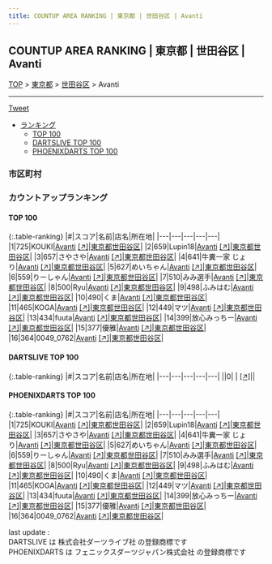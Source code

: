 ```yaml
---
title: COUNTUP AREA RANKING | 東京都 | 世田谷区 | Avanti
---
```

## COUNTUP AREA RANKING | 東京都 | 世田谷区 | Avanti

[TOP](/darts/rank/) > [東京都](/darts/rank/東京都/) > [世田谷区](/darts/rank/東京都/世田谷区/) > Avanti

___

<a href="https://twitter.com/share?ref_src=twsrc%5Etfw" data-text="COUNTUP AREA RANKING | 東京都世田谷区Avanti" class="twitter-share-button" data-hashtags="DARTSLIVE,PHOENIXDARTS,darts,ダーツ" data-show-count="false">Tweet</a>

* [ランキング](#カウントアップランキング)
    * [TOP 100](#top-100)
    * [DARTSLIVE TOP 100](#dartslive-top-100)
    * [PHOENIXDARTS TOP 100](#phoenixdarts-top-100)

### 市区町村

<ul>

</ul>

### カウントアップランキング

#### TOP 100



{:.table-ranking}
|#|スコア|名前|店名|所在地|
|---|---|---|---|---|
|1|725|<span class="rank-name-pd">KOUKI</span>|<a href="/darts/rank/shops/76744.html">Avanti</a> <a href="https://vs.phoenixdarts.com/jp/shop/shopDetailInfo/s_76744?s_seq=76744">[↗]</a>|<a href="/darts/rank/東京都/世田谷区">東京都世田谷区</a>|
|2|659|<span class="rank-name-pd">Lupin18</span>|<a href="/darts/rank/shops/76744.html">Avanti</a> <a href="https://vs.phoenixdarts.com/jp/shop/shopDetailInfo/s_76744?s_seq=76744">[↗]</a>|<a href="/darts/rank/東京都/世田谷区">東京都世田谷区</a>|
|3|657|<span class="rank-name-pd">さやさや</span>|<a href="/darts/rank/shops/76744.html">Avanti</a> <a href="https://vs.phoenixdarts.com/jp/shop/shopDetailInfo/s_76744?s_seq=76744">[↗]</a>|<a href="/darts/rank/東京都/世田谷区">東京都世田谷区</a>|
|4|641|<span class="rank-name-pd">牛糞一家 じょり</span>|<a href="/darts/rank/shops/76744.html">Avanti</a> <a href="https://vs.phoenixdarts.com/jp/shop/shopDetailInfo/s_76744?s_seq=76744">[↗]</a>|<a href="/darts/rank/東京都/世田谷区">東京都世田谷区</a>|
|5|627|<span class="rank-name-pd">めいちゃん</span>|<a href="/darts/rank/shops/76744.html">Avanti</a> <a href="https://vs.phoenixdarts.com/jp/shop/shopDetailInfo/s_76744?s_seq=76744">[↗]</a>|<a href="/darts/rank/東京都/世田谷区">東京都世田谷区</a>|
|6|559|<span class="rank-name-pd">りーしゃん</span>|<a href="/darts/rank/shops/76744.html">Avanti</a> <a href="https://vs.phoenixdarts.com/jp/shop/shopDetailInfo/s_76744?s_seq=76744">[↗]</a>|<a href="/darts/rank/東京都/世田谷区">東京都世田谷区</a>|
|7|510|<span class="rank-name-pd">みみ選手</span>|<a href="/darts/rank/shops/76744.html">Avanti</a> <a href="https://vs.phoenixdarts.com/jp/shop/shopDetailInfo/s_76744?s_seq=76744">[↗]</a>|<a href="/darts/rank/東京都/世田谷区">東京都世田谷区</a>|
|8|500|<span class="rank-name-pd">Ryu</span>|<a href="/darts/rank/shops/76744.html">Avanti</a> <a href="https://vs.phoenixdarts.com/jp/shop/shopDetailInfo/s_76744?s_seq=76744">[↗]</a>|<a href="/darts/rank/東京都/世田谷区">東京都世田谷区</a>|
|9|498|<span class="rank-name-pd">ふみはむ</span>|<a href="/darts/rank/shops/76744.html">Avanti</a> <a href="https://vs.phoenixdarts.com/jp/shop/shopDetailInfo/s_76744?s_seq=76744">[↗]</a>|<a href="/darts/rank/東京都/世田谷区">東京都世田谷区</a>|
|10|490|<span class="rank-name-pd">くま</span>|<a href="/darts/rank/shops/76744.html">Avanti</a> <a href="https://vs.phoenixdarts.com/jp/shop/shopDetailInfo/s_76744?s_seq=76744">[↗]</a>|<a href="/darts/rank/東京都/世田谷区">東京都世田谷区</a>|
|11|465|<span class="rank-name-pd">KOGA</span>|<a href="/darts/rank/shops/76744.html">Avanti</a> <a href="https://vs.phoenixdarts.com/jp/shop/shopDetailInfo/s_76744?s_seq=76744">[↗]</a>|<a href="/darts/rank/東京都/世田谷区">東京都世田谷区</a>|
|12|449|<span class="rank-name-pd">マツ</span>|<a href="/darts/rank/shops/76744.html">Avanti</a> <a href="https://vs.phoenixdarts.com/jp/shop/shopDetailInfo/s_76744?s_seq=76744">[↗]</a>|<a href="/darts/rank/東京都/世田谷区">東京都世田谷区</a>|
|13|434|<span class="rank-name-pd">fuuta</span>|<a href="/darts/rank/shops/76744.html">Avanti</a> <a href="https://vs.phoenixdarts.com/jp/shop/shopDetailInfo/s_76744?s_seq=76744">[↗]</a>|<a href="/darts/rank/東京都/世田谷区">東京都世田谷区</a>|
|14|399|<span class="rank-name-pd">放心みっちー</span>|<a href="/darts/rank/shops/76744.html">Avanti</a> <a href="https://vs.phoenixdarts.com/jp/shop/shopDetailInfo/s_76744?s_seq=76744">[↗]</a>|<a href="/darts/rank/東京都/世田谷区">東京都世田谷区</a>|
|15|377|<span class="rank-name-pd">優雅</span>|<a href="/darts/rank/shops/76744.html">Avanti</a> <a href="https://vs.phoenixdarts.com/jp/shop/shopDetailInfo/s_76744?s_seq=76744">[↗]</a>|<a href="/darts/rank/東京都/世田谷区">東京都世田谷区</a>|
|16|364|<span class="rank-name-pd">0049_0762</span>|<a href="/darts/rank/shops/76744.html">Avanti</a> <a href="https://vs.phoenixdarts.com/jp/shop/shopDetailInfo/s_76744?s_seq=76744">[↗]</a>|<a href="/darts/rank/東京都/世田谷区">東京都世田谷区</a>|


#### DARTSLIVE TOP 100



{:.table-ranking}
|#|スコア|名前|店名|所在地|
|---|---|---|---|---|
||0|<span class="rank-name-dl"> </span>|<a href="/darts/rank/shops/.html"></a> <a href="">[↗]</a>|<a href="/darts/rank//"></a>|


#### PHOENIXDARTS TOP 100



{:.table-ranking}
|#|スコア|名前|店名|所在地|
|---|---|---|---|---|
|1|725|<span class="rank-name-pd">KOUKI</span>|<a href="/darts/rank/shops/76744.html">Avanti</a> <a href="https://vs.phoenixdarts.com/jp/shop/shopDetailInfo/s_76744?s_seq=76744">[↗]</a>|<a href="/darts/rank/東京都/世田谷区">東京都世田谷区</a>|
|2|659|<span class="rank-name-pd">Lupin18</span>|<a href="/darts/rank/shops/76744.html">Avanti</a> <a href="https://vs.phoenixdarts.com/jp/shop/shopDetailInfo/s_76744?s_seq=76744">[↗]</a>|<a href="/darts/rank/東京都/世田谷区">東京都世田谷区</a>|
|3|657|<span class="rank-name-pd">さやさや</span>|<a href="/darts/rank/shops/76744.html">Avanti</a> <a href="https://vs.phoenixdarts.com/jp/shop/shopDetailInfo/s_76744?s_seq=76744">[↗]</a>|<a href="/darts/rank/東京都/世田谷区">東京都世田谷区</a>|
|4|641|<span class="rank-name-pd">牛糞一家 じょり</span>|<a href="/darts/rank/shops/76744.html">Avanti</a> <a href="https://vs.phoenixdarts.com/jp/shop/shopDetailInfo/s_76744?s_seq=76744">[↗]</a>|<a href="/darts/rank/東京都/世田谷区">東京都世田谷区</a>|
|5|627|<span class="rank-name-pd">めいちゃん</span>|<a href="/darts/rank/shops/76744.html">Avanti</a> <a href="https://vs.phoenixdarts.com/jp/shop/shopDetailInfo/s_76744?s_seq=76744">[↗]</a>|<a href="/darts/rank/東京都/世田谷区">東京都世田谷区</a>|
|6|559|<span class="rank-name-pd">りーしゃん</span>|<a href="/darts/rank/shops/76744.html">Avanti</a> <a href="https://vs.phoenixdarts.com/jp/shop/shopDetailInfo/s_76744?s_seq=76744">[↗]</a>|<a href="/darts/rank/東京都/世田谷区">東京都世田谷区</a>|
|7|510|<span class="rank-name-pd">みみ選手</span>|<a href="/darts/rank/shops/76744.html">Avanti</a> <a href="https://vs.phoenixdarts.com/jp/shop/shopDetailInfo/s_76744?s_seq=76744">[↗]</a>|<a href="/darts/rank/東京都/世田谷区">東京都世田谷区</a>|
|8|500|<span class="rank-name-pd">Ryu</span>|<a href="/darts/rank/shops/76744.html">Avanti</a> <a href="https://vs.phoenixdarts.com/jp/shop/shopDetailInfo/s_76744?s_seq=76744">[↗]</a>|<a href="/darts/rank/東京都/世田谷区">東京都世田谷区</a>|
|9|498|<span class="rank-name-pd">ふみはむ</span>|<a href="/darts/rank/shops/76744.html">Avanti</a> <a href="https://vs.phoenixdarts.com/jp/shop/shopDetailInfo/s_76744?s_seq=76744">[↗]</a>|<a href="/darts/rank/東京都/世田谷区">東京都世田谷区</a>|
|10|490|<span class="rank-name-pd">くま</span>|<a href="/darts/rank/shops/76744.html">Avanti</a> <a href="https://vs.phoenixdarts.com/jp/shop/shopDetailInfo/s_76744?s_seq=76744">[↗]</a>|<a href="/darts/rank/東京都/世田谷区">東京都世田谷区</a>|
|11|465|<span class="rank-name-pd">KOGA</span>|<a href="/darts/rank/shops/76744.html">Avanti</a> <a href="https://vs.phoenixdarts.com/jp/shop/shopDetailInfo/s_76744?s_seq=76744">[↗]</a>|<a href="/darts/rank/東京都/世田谷区">東京都世田谷区</a>|
|12|449|<span class="rank-name-pd">マツ</span>|<a href="/darts/rank/shops/76744.html">Avanti</a> <a href="https://vs.phoenixdarts.com/jp/shop/shopDetailInfo/s_76744?s_seq=76744">[↗]</a>|<a href="/darts/rank/東京都/世田谷区">東京都世田谷区</a>|
|13|434|<span class="rank-name-pd">fuuta</span>|<a href="/darts/rank/shops/76744.html">Avanti</a> <a href="https://vs.phoenixdarts.com/jp/shop/shopDetailInfo/s_76744?s_seq=76744">[↗]</a>|<a href="/darts/rank/東京都/世田谷区">東京都世田谷区</a>|
|14|399|<span class="rank-name-pd">放心みっちー</span>|<a href="/darts/rank/shops/76744.html">Avanti</a> <a href="https://vs.phoenixdarts.com/jp/shop/shopDetailInfo/s_76744?s_seq=76744">[↗]</a>|<a href="/darts/rank/東京都/世田谷区">東京都世田谷区</a>|
|15|377|<span class="rank-name-pd">優雅</span>|<a href="/darts/rank/shops/76744.html">Avanti</a> <a href="https://vs.phoenixdarts.com/jp/shop/shopDetailInfo/s_76744?s_seq=76744">[↗]</a>|<a href="/darts/rank/東京都/世田谷区">東京都世田谷区</a>|
|16|364|<span class="rank-name-pd">0049_0762</span>|<a href="/darts/rank/shops/76744.html">Avanti</a> <a href="https://vs.phoenixdarts.com/jp/shop/shopDetailInfo/s_76744?s_seq=76744">[↗]</a>|<a href="/darts/rank/東京都/世田谷区">東京都世田谷区</a>|


<div class="footer border-top border-gray-light mt-5 pt-3 text-right text-gray">
    last update : <span style="font-weight: italic" id="foot_last_modified"></span><br />
    DARTSLIVE は 株式会社ダーツライブ社 の登録商標です<br />
    PHOENIXDARTS は フェニックスダーツジャパン株式会社 の登録商標です<br />
</div>

<script src="https://cdnjs.cloudflare.com/ajax/libs/jquery.tablesorter/2.31.3/js/jquery.tablesorter.min.js" integrity="sha512-qzgd5cYSZcosqpzpn7zF2ZId8f/8CHmFKZ8j7mU4OUXTNRd5g+ZHBPsgKEwoqxCtdQvExE5LprwwPAgoicguNg==" crossorigin="anonymous" referrerpolicy="no-referrer"></script>
<link rel="stylesheet" href="https://cdnjs.cloudflare.com/ajax/libs/jquery.tablesorter/2.31.3/css/theme.default.min.css" integrity="sha512-wghhOJkjQX0Lh3NSWvNKeZ0ZpNn+SPVXX1Qyc9OCaogADktxrBiBdKGDoqVUOyhStvMBmJQ8ZdMHiR3wuEq8+w==" crossorigin="anonymous" referrerpolicy="no-referrer" />
<script>
$(function() {
    $(".table-ranking").tablesorter({sortList:[[0, 0]]});
    $("#foot_last_modified").text(formatDate(new Date(document.lastModified), 'yyyy-MM-dd HH:mm:ss'));
});
</script>

<script async src="https://platform.twitter.com/widgets.js" charset="utf-8"></script>